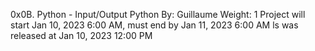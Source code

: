 0x0B. Python - Input/Output
Python
 By: Guillaume
 Weight: 1
 Project will start Jan 10, 2023 6:00 AM, must end by Jan 11, 2023 6:00 AM
ls was released at Jan 10, 2023 12:00 PM


